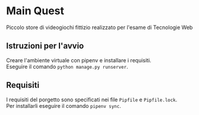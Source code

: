 # Main Quest
Piccolo store di videogiochi fittizio realizzato per l'esame di Tecnologie Web

## Istruzioni per l'avvio
Creare l'ambiente virtuale con pipenv e installare i requisiti. <br/>
Eseguire il comando `python manage.py runserver`.

## Requisiti
I requisiti del porgetto sono specificati nei file `Pipfile` e `Pipfile.lock`. <br/>
Per installarli eseguire il comando ```pipenv sync```.